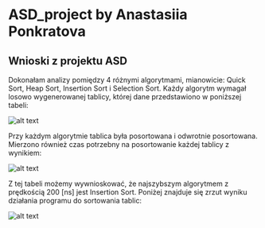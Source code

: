 # ASD_project by Anastasiia Ponkratova
## Wnioski z projektu ASD

Dokonałam analizy pomiędzy 4 różnymi algorytmami, mianowicie: Quick Sort, Heap Sort, Insertion Sort i Selection Sort. Każdy algorytm wymagał losowo wygenerowanej tablicy, której dane przedstawiono w poniższej tabeli:

![alt text](https://github.com/s20488/ASD_project/blob/main/screenshots/array_table.png?raw=true)

Przy każdym algorytmie tablica była posortowana i odwrotnie posortowana. Mierzono również czas potrzebny na posortowanie każdej tablicy z wynikiem:

![alt text](https://github.com/s20488/ASD_project/blob/main/screenshots/runtime_table.png?raw=true)

Z tej tabeli możemy wywnioskować, że najszybszym algorytmem z prędkością 200 [ns] jest Insertion Sort. Poniżej znajduje się zrzut wyniku działania programu do sortowania tablic:


![alt text](https://github.com/s20488/ASD_project/blob/main/screenshots/program_start.png?raw=true)
